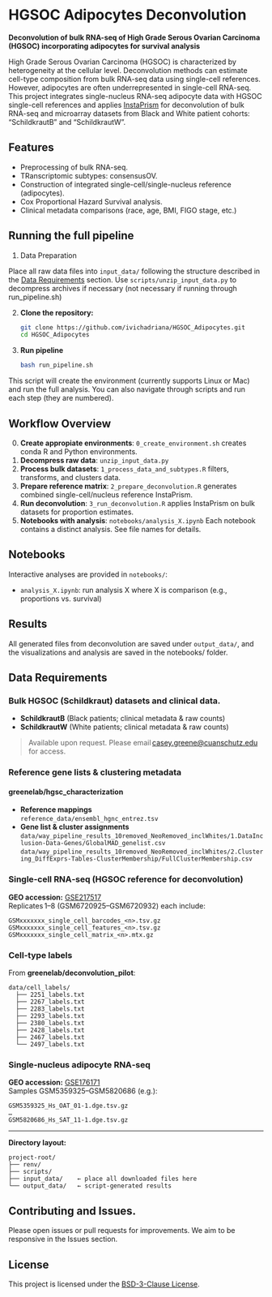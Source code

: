 # HGSOC Adipocytes Deconvolution

**Deconvolution of bulk RNA-seq of High Grade Serous Ovarian Carcinoma (HGSOC) incorporating adipocytes for survival analysis**

High Grade Serous Ovarian Carcinoma (HGSOC) is characterized by heterogeneity at the cellular level. Deconvolution methods can estimate cell-type composition from bulk RNA-seq data using single-cell references. However, adipocytes are often underrepresented in single-cell RNA-seq. This project integrates single-nucleus RNA-seq adipocyte data with HGSOC single-cell references and applies [InstaPrism](https://github.com/humengying0907/InstaPrism) for deconvolution of bulk RNA-seq and microarray datasets from Black and White patient cohorts: “SchildkrautB” and “SchildkrautW”.

## Features

- Preprocessing of bulk RNA-seq.
- TRanscriptomic subtypes: consensusOV.
- Construction of integrated single-cell/single-nucleus reference (adipocytes).
- Cox Proportional Hazard Survival analysis.
- Clinical metadata comparisons (race, age, BMI, FIGO stage, etc.)

## Running the full pipeline

1. Data Preparation

  Place all raw data files into `input_data/` following the structure described in the [Data Requirements](#data-requirements) section. Use `scripts/unzip_input_data.py` to decompress archives if necessary (not necessary if running through run_pipeline.sh)

2. **Clone the repository:**

   ```bash
   git clone https://github.com/ivichadriana/HGSOC_Adipocytes.git
   cd HGSOC_Adipocytes
   ```

3. **Run pipeline**

   ```bash
   bash run_pipeline.sh
   ```

  This script will create the environment (currently supports Linux or Mac) and run the full analysis.
  You can also navigate through scripts and run each step (they are numbered).

## Workflow Overview
0. **Create appropiate environments**: `0_create_environment.sh` creates conda R and Python environments.
1. **Decompress raw data**: `unzip_input_data.py` 
2. **Process bulk datasets**: `1_process_data_and_subtypes.R` filters, transforms, and clusters data.
3. **Prepare reference matrix**: `2_prepare_deconvolution.R` generates combined single-cell/nucleus reference InstaPrism.
4. **Run deconvolution**: `3_run_deconvolution.R` applies InstaPrism on bulk datasets for proportion estimates.
5. **Notebooks with analysis**: `notebooks/analysis_X.ipynb` Each notebook contains a distinct analysis. See file names for details.

## Notebooks

Interactive analyses are provided in `notebooks/`:

- `analysis_X.ipynb`: run analysis X where X is comparison (e.g., proportions vs. survival)

## Results

All generated files from deconvolution are saved under `output_data/`, 
and the visualizations and analysis are saved in the notebooks/ folder.

## Data Requirements

### Bulk HGSOC (Schildkraut) datasets and clinical data.

- **SchildkrautB** (Black patients; clinical metadata & raw counts)
- **SchildkrautW** (White patients; clinical metadata & raw counts)

> Available upon request. Please email [casey.greene@cuanschutz.edu](mailto\:casey.greene@cuanschutz.edu) for access.

### Reference gene lists & clustering metadata

#### greenelab/hgsc\_characterization

- **Reference mappings**\
  `reference_data/ensembl_hgnc_entrez.tsv`
- **Gene list & cluster assignments**\
  `data/way_pipeline_results_10removed_NeoRemoved_inclWhites/1.DataInclusion-Data-Genes/GlobalMAD_genelist.csv`\
  `data/way_pipeline_results_10removed_NeoRemoved_inclWhites/2.Clustering_DiffExprs-Tables-ClusterMembership/FullClusterMembership.csv`

### Single‑cell RNA‑seq (HGSOC reference for deconvolution)

**GEO accession:** [GSE217517](https://www.ncbi.nlm.nih.gov/geo/query/acc.cgi?acc=GSE217517)\
Replicates 1–8 (GSM6720925–GSM6720932) each include:

```
GSMxxxxxxx_single_cell_barcodes_<n>.tsv.gz  
GSMxxxxxxx_single_cell_features_<n>.tsv.gz  
GSMxxxxxxx_single_cell_matrix_<n>.mtx.gz
```

### Cell‑type labels

From **greenelab/deconvolution\_pilot**:

```
data/cell_labels/
  ├── 2251_labels.txt
  ├── 2267_labels.txt
  ├── 2283_labels.txt
  ├── 2293_labels.txt
  ├── 2380_labels.txt
  ├── 2428_labels.txt
  ├── 2467_labels.txt
  └── 2497_labels.txt
```

### Single‑nucleus adipocyte RNA‑seq

**GEO accession:** [GSE176171](https://www.ncbi.nlm.nih.gov/geo/query/acc.cgi?acc=GSE176171)\
Samples GSM5359325–GSM5820686 (e.g.):

```
GSM5359325_Hs_OAT_01-1.dge.tsv.gz  
…  
GSM5820686_Hs_SAT_11-1.dge.tsv.gz
```

---

**Directory layout:**

```text
project-root/
├── renv/
├── scripts/
├── input_data/    ← place all downloaded files here  
└── output_data/   ← script-generated results
```

## Contributing and Issues.

Please open issues or pull requests for improvements. We aim to be responsive in the Issues section.

## License

This project is licensed under the [BSD-3-Clause License](LICENSE).
